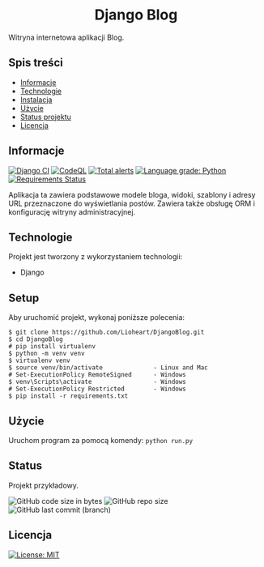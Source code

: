 <h1 align="center"> Django Blog </h1>

Witryna internetowa aplikacji Blog.

## Spis treści
* [Informacje](#informacje)
* [Technologie](#technologie)
* [Instalacja](#instalacja)
* [Użycie](#użycie)
* [Status projektu](#status)
* [Licencja](#licencja)

## Informacje
[![Django CI](https://github.com/Lioheart/DjangoBlog/actions/workflows/django.yml/badge.svg)](https://github.com/Lioheart/DjangoBlog/actions/workflows/django.yml)
[![CodeQL](https://github.com/Lioheart/DjangoBlog/actions/workflows/codeql-analysis.yml/badge.svg)](https://github.com/Lioheart/DjangoBlog/actions/workflows/codeql-analysis.yml)
[![Total alerts](https://img.shields.io/lgtm/alerts/g/Lioheart/DjangoBlog.svg?logo=lgtm&logoWidth=18)](https://lgtm.com/projects/g/Lioheart/DjangoBlog/alerts/)
[![Language grade: Python](https://img.shields.io/lgtm/grade/python/g/Lioheart/DjangoBlog.svg?logo=lgtm&logoWidth=18)](https://lgtm.com/projects/g/Lioheart/DjangoBlog/context:python)
[![Requirements Status](https://requires.io/github/Lioheart/DjangoBlog/requirements.svg?branch=master)](https://requires.io/github/Lioheart/DjangoBlog/requirements/?branch=master)

Aplikacja ta zawiera podstawowe modele bloga, widoki, szablony i adresy URL przeznaczone do wyświetlania postów.
Zawiera także obsługę ORM i konfigurację witryny administracyjnej.
	
## Technologie
Projekt jest tworzony z wykorzystaniem technologii:
* Django
	
## Setup
Aby uruchomić projekt, wykonaj poniższe polecenia:

```
$ git clone https://github.com/Lioheart/DjangoBlog.git
$ cd DjangoBlog
# pip install virtualenv
$ python -m venv venv
$ virtualenv venv
$ source venv/bin/activate              - Linux and Mac
# Set-ExecutionPolicy RemoteSigned      - Windows
$ venv\Scripts\activate                 - Windows
# Set-ExecutionPolicy Restricted        - Windows
$ pip install -r requirements.txt
```

## Użycie
Uruchom program za pomocą komendy: `python run.py` 

## Status
Projekt przykładowy.

![GitHub code size in bytes](https://img.shields.io/github/languages/code-size/Lioheart/DjangoBlog)
![GitHub repo size](https://img.shields.io/github/repo-size/Lioheart/DjangoBlog)
![GitHub last commit (branch)](https://img.shields.io/github/last-commit/Lioheart/DjangoBlog/master)

## Licencja
[![License: MIT](https://img.shields.io/badge/License-MIT-yellow.svg)](https://opensource.org/licenses/MIT)